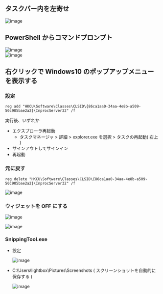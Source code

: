 ## タスクバー内を左寄せ
![image](https://user-images.githubusercontent.com/1501327/228454414-b856d46b-fbae-4286-9a80-a51d1784f975.png)

## PowerShell からコマンドプロンプト
![image](https://user-images.githubusercontent.com/1501327/228454716-d45ce3a3-9442-44b6-97fd-c266ee30494c.png)\
![image](https://user-images.githubusercontent.com/1501327/228454919-a70f1225-9302-45c7-8e77-91eec55ead1f.png)

## 右クリックで Windows10 のポップアップメニューを表示する
### 設定
```reg
reg add "HKCU\Software\Classes\CLSID\{86ca1aa0-34aa-4e8b-a509-50c905bae2a2}\InprocServer32" /f 
```

実行後、いずれか
- エクスプローラ再起動
  - タスクマネージャ > 詳細 > explorer.exe を選択 > タスクの再起動( 右上 )
- サインアウトしてサインイン
- 再起動


### 元に戻す
```reg
reg delete "HKCU\Software\Classes\CLSID\{86ca1aa0-34aa-4e8b-a509-50c905bae2a2}\InprocServer32" /f 
```
![image](https://user-images.githubusercontent.com/1501327/228455618-24bd8ae6-3187-47ab-a2c5-2dfaddc2a23c.png)

### ウィジェットを OFF にする

![image](https://user-images.githubusercontent.com/1501327/233825831-f086bc1b-66f3-4c23-baed-9e68ac879a2e.png)

![image](https://user-images.githubusercontent.com/1501327/233825904-45d24361-044d-4726-9916-487e667804f3.png)


### SnippingTool.exe

- 設定

  ![image](https://user-images.githubusercontent.com/1501327/233826576-64a65a5c-8b06-455b-b5de-3f93a3edb38f.png)

- C:\Users\lightbox\Pictures\Screenshots ( スクリーンショットを自動的に保存する )

  ![image](https://user-images.githubusercontent.com/1501327/233826775-04a4dc2a-c232-4b27-a7c9-0bd0787508e9.png)
